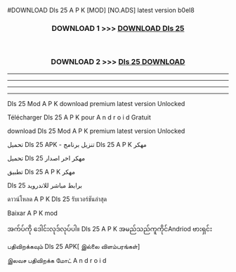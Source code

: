 #DOWNLOAD Dls 25  A P K [MOD] [NO.ADS] latest version b0el8



<div align="center">

<h3>DOWNLOAD 1 >>> <a href="https://teeasianyam.web.app?sq=Dls 25 ">DOWNLOAD Dls 25  </a></h3><br>

<h3>DOWNLOAD 2 >>> <a href="https://teeasianyam.web.app?sq=Dls 25  ">Dls 25   DOWNLOAD </a></h3>

</div>


----------------------------------------------------------

----------------------------------------------------------

----------------------------------------------------------

----------------------------------------------------------


Dls 25   Mod A P K download premium latest version Unlocked

Télécharger Dls 25   A P K pour A n d r o i d Gratuit

download Dls 25   Mod A P K premium latest version Unlocked

تحميل Dls 25   APK - تنزيل برنامج Dls 25   A P K مهكر

تحميل Dls 25   مهكر اخر اصدار

تطبيق Dls 25   A P K مهكر

Dls 25   برابط مباشر للاندرويد

ดาวน์โหลด A P K Dls 25   รับเวอร์ชันล่าสุด

Baixar A P K mod

အက်ပ်ကို ဒေါင်းလုဒ်လုပ်ပါ။ Dls 25   A P K အမည်သည်ကူကိုင်Andriod ဗားရှင်း

பதிவிறக்கவும் Dls 25   APK[ இல்லை விளம்பரங்கள்] 
 
இலவச பதிவிறக்க மோட் A n d r o i d



